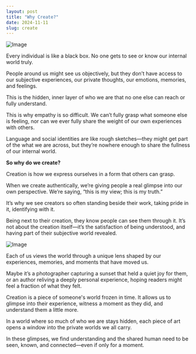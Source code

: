 ```yaml
---
layout: post
title: "Why Create?"
date: 2024-11-11
slug: create
---
```


![Image](https://github.com/user-attachments/assets/3a01e77c-5666-4359-9962-7eba34f6bb9b)

Every individual is like a black box. No one gets to see or know our internal world truly. 

People around us might see us objectively, but they don’t have access to our subjective experiences, our private thoughts, our emotions, memories, and feelings. 

This is the hidden, inner layer of who we are that no one else can reach or fully understand.

This is why empathy is so difficult. We can’t fully grasp what someone else is feeling, nor can we ever fully share the weight of our own experiences with others.

Language and social identities are like rough sketches—they might get part of the what we are across, but they’re nowhere enough to share the fullness of our internal world.

**So why do we create?**

Creation is how we express ourselves in a form that others can grasp. 

When we create authentically, we’re giving people a real glimpse into our own perspective. We’re saying, “this is my view; this is my truth.” 

It’s why we see creators so often standing beside their work, taking pride in it, identifying with it. 

Being next to their creation, they know people can see them through it. It’s not about the creation itself—it’s the satisfaction of being understood, and having part of their subjective world revealed.

![Image](https://github.com/user-attachments/assets/db416604-9523-4c1b-b08a-924ecfe93658)

Each of us views the world through a unique lens shaped by our experiences, memories, and moments that have moved us.

Maybe it’s a photographer capturing a sunset that held a quiet joy for them, or an author reliving a deeply personal experience, hoping readers might feel a fraction of what they felt.

Creation is a piece of someone's world frozen in time. It allows us to glimpse into their experience, witness a moment as they did, and understand them a little more.

In a world where so much of who we are stays hidden, each piece of art opens a window into the private worlds we all carry. 

In these glimpses, we find understanding and the shared human need to be seen, known, and connected—even if only for a moment.
